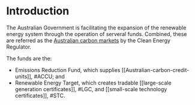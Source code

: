 # Introduction
The Australian Government is facilitating the expansion of the renewable energy system through the operation of serveral funds. Combined, these are referred as the [Australian carbon markets](http://www.cleanenergyregulator.gov.au/Infohub/Markets/Pages/About-Carbon-Markets.aspx) by the Clean Energy Regulator.

The funds are the:
- Emissions Reduction Fund, which supplies [[Australian-carbon-credit-units]], #ACCU; and
- Renewable Energy Target, which creates tradable [[large-scale generation certificates]], #LGC, and [[small-scale technology certificates]], #STC.



